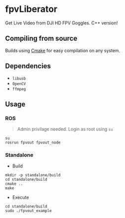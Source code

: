 # fpvLiberator
Get Live Video from DJI HD FPV Goggles. C++ version!

## Compiling from source

Builds using [Cmake](https://cmake.org/download/) for easy compilation on any system. 

## Dependencies
- `libusb`
- `OpenCV`
- `ffmpeg`

## Usage

### ROS
> Admin privilage needed. Login as root using `su`
```
su
rosrun fpvout fpvout_node
```

### Standalone
- Build
```
mkdir -p standalone/build
cd standalone/build
cmake ..
make
```
- Execute
```
cd standalone/build
sudo ./fpvout_example
```
